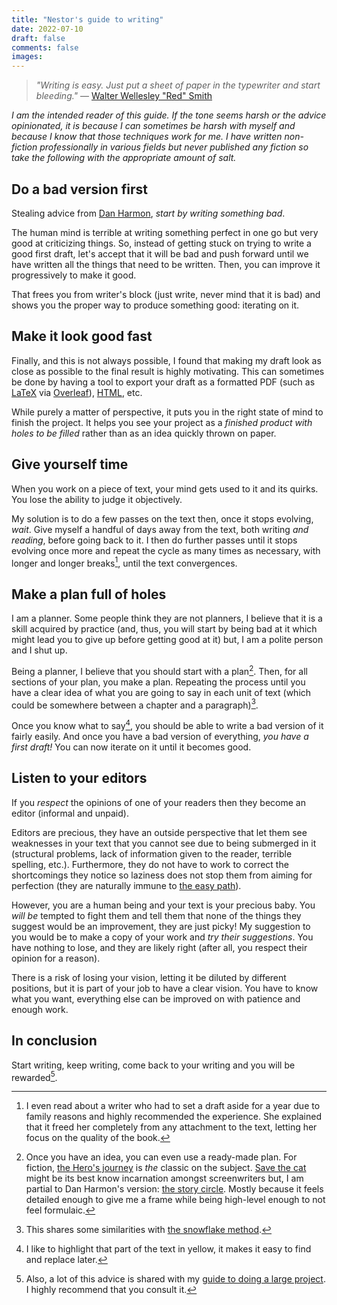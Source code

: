 ```yaml
---
title: "Nestor's guide to writing"
date: 2022-07-10
draft: false
comments: false
images:
---
```


> *"Writing is easy. Just put a sheet of paper in the typewriter and start bleeding."*
— [Walter Wellesley "Red" Smith](https://quoteinvestigator.com/2011/09/14/writing-bleed/)


*I am the intended reader of this guide. If the tone seems harsh or the advice opinionated, it is because I can sometimes be harsh with myself and because I *know* that those techniques work for me. I have written non-fiction professionally in various fields but never published any fiction so take the following with the appropriate amount of salt.*

## Do a bad version first

Stealing advice from [Dan Harmon](https://en.wikipedia.org/wiki/Dan_Harmon), *start by writing something bad*.

The human mind is terrible at writing something perfect in one go but very good at criticizing things.
So, instead of getting stuck on trying to write a good first draft, let's accept that it will be bad and push forward until we have written all the things that need to be written.
Then, you can improve it progressively to make it good.

That frees you from writer's block (just write, never mind that it is bad) and shows you the proper way to produce something good: iterating on it.

## Make it look good fast

Finally, and this is not always possible, I found that making my draft look as close as possible to the final result is highly motivating.
This can sometimes be done by having a tool to export your draft as a formatted PDF (such as [LaTeX](https://www.overleaf.com/learn/latex/Learn_LaTeX_in_30_minutes) via [Overleaf](https://www.overleaf.com/)), [HTML](/writing/guides/blogging), etc.

While purely a matter of perspective, it puts you in the right state of mind to finish the project. It helps you see your project as a *finished product with holes to be filled* rather than as an idea quickly thrown on paper.

## Give yourself time

When you work on a piece of text, your mind gets used to it and its quirks. You lose the ability to judge it objectively.

My solution is to do a few passes on the text then, once it stops evolving, *wait*.
Give myself a handful of days away from the text, both writing *and reading*, before going back to it.
I then do further passes until it stops evolving once more and repeat the cycle as many times as necessary, with longer and longer breaks[^time], until the text convergences.

[^time]: I even read about a writer who had to set a draft aside for a year due to family reasons and highly recommended the experience.
She explained that it freed her completely from any attachment to the text, letting her focus on the quality of the book.

## Make a plan full of holes

I am a planner. 
Some people think they are not planners, I believe that it is a skill acquired by practice (and, thus, you will start by being bad at it which might lead you to give up before getting good at it) but, I am a polite person and I shut up.

Being a planner, I believe that you should start with a plan[^1].
Then, for all sections of your plan, you make a plan.
Repeating the process until you have a clear idea of what you are going to say in each unit of text (which could be somewhere between a chapter and a paragraph)[^2].

Once you know what to say[^3], you should be able to write a bad version of it fairly easily.
And once you have a bad version of everything, *you have a first draft!*
You can now iterate on it until it becomes good.

[^1]: Once you have an idea, you can even use a ready-made plan.
For fiction, [the Hero's journey](https://en.wikipedia.org/wiki/Hero%27s_journey) is *the* classic on the subject.
[Save the cat](https://savethecat.com/) might be its best know incarnation amongst screenwriters but, I am partial to Dan Harmon's version: [the story circle](https://en.wikipedia.org/wiki/Dan_Harmon#%22Story_circle%22_technique). Mostly because it feels detailed enough to give me a frame while being high-level enough to not feel formulaic.

[^2]: This shares some similarities with [the snowflake method](https://www.advancedfictionwriting.com/articles/snowflake-method/).

[^3]: I like to highlight that part of the text in yellow, it makes it easy to find and replace later.

## Listen to your editors

If you *respect* the opinions of one of your readers then they become an editor (informal and unpaid).

Editors are precious, they have an outside perspective that let them see weaknesses in your text that you cannot see due to being submerged in it (structural problems, lack of information given to the reader, terrible spelling, etc.).
Furthermore, they do not have to work to correct the shortcomings they notice so laziness does not stop them from aiming for perfection (they are naturally immune to [the easy path](/writing/concepts/easy_path)).

However, you are a human being and your text is your precious baby.
You *will be* tempted to fight them and tell them that none of the things they suggest would be an improvement, they are just picky!
My suggestion to you would be to make a copy of your work and *try their suggestions*. 
You have nothing to lose, and they are likely right (after all, you respect their opinion for a reason).

There is a risk of losing your vision, letting it be diluted by different positions, but it is part of your job to have a clear vision.
You have to know what you want, everything else can be improved on with patience and enough work.

## In conclusion

Start writing, keep writing, come back to your writing and you will be rewarded[^also].

[^also]: Also, a lot of this advice is shared with my [guide to doing a large project](/writing/guides/hard_things). I highly recommend that you consult it.
